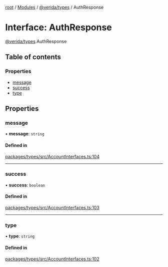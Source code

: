 [root](../README.md) / [Modules](../modules.md) / [@verida/types](../modules/verida_types.md) / AuthResponse

# Interface: AuthResponse

[@verida/types](../modules/verida_types.md).AuthResponse

## Table of contents

### Properties

- [message](verida_types.AuthResponse.md#message)
- [success](verida_types.AuthResponse.md#success)
- [type](verida_types.AuthResponse.md#type)

## Properties

### message

• **message**: `string`

#### Defined in

[packages/types/src/AccountInterfaces.ts:104](https://github.com/verida/verida-js/blob/032961c/packages/types/src/AccountInterfaces.ts#L104)

___

### success

• **success**: `boolean`

#### Defined in

[packages/types/src/AccountInterfaces.ts:103](https://github.com/verida/verida-js/blob/032961c/packages/types/src/AccountInterfaces.ts#L103)

___

### type

• **type**: `string`

#### Defined in

[packages/types/src/AccountInterfaces.ts:102](https://github.com/verida/verida-js/blob/032961c/packages/types/src/AccountInterfaces.ts#L102)
